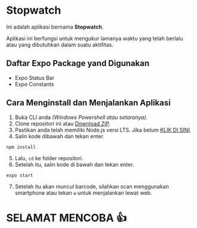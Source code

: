 # Stopwatch
Ini adalah aplikasi bernama **Stopwatch**.

Aplikasi ini berfungsi untuk mengukur lamanya waktu yang telah berlalu atau yang dibutuhkan dalam suatu aktifitas.

## Daftar Expo Package yand Digunakan
- Expo Status Bar
- Expo Constants

## Cara Menginstall dan Menjalankan Aplikasi
1. Buka CLI anda *(Windows Powershell atau setaranya)*.
2. Clone repositori ini atau [Download ZIP](https://github.com/BobbyJulianAkbar/Stopwatch/archive/refs/heads/master.zip).
3. Pastikan anda telah memiliki Node.js versi LTS. Jika belum [KLIK DI SINI](https://nodejs.org/en/).
4. Salin kode dibawah dan tekan enter.
```
npm install
```
5. Lalu, `cd` ke folder repositori.
6. Setelah itu, salin kode di bawah dan tekan enter.
```
expo start
```
7. Setelah itu akan muncul barcode, silahkan scan menggunakan smartphone atau tekan `w` untuk menjalankan lewat web.

# SELAMAT MENCOBA :+1:
